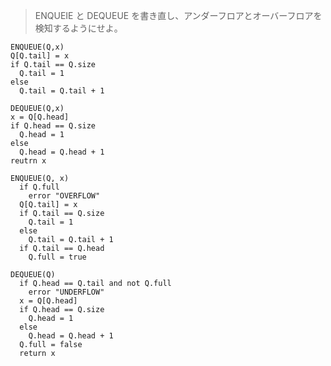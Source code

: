 <!--
<script type="text/javascript" async
  src="https://cdnjs.cloudflare.com/ajax/libs/mathjax/2.7.7/MathJax.js?config=TeX-MML-AM_CHTML">
</script>
-->

> ENQUEIE と DEQUEUE を書き直し、アンダーフロアとオーバーフロアを検知するようにせよ。

```
ENQUEUE(Q,x)
Q[Q.tail] = x
if Q.tail == Q.size
  Q.tail = 1
else
  Q.tail = Q.tail + 1

DEQUEUE(Q,x)
x = Q[Q.head]
if Q.head == Q.size
  Q.head = 1
else
  Q.head = Q.head + 1
reutrn x
```

```
ENQUEUE(Q, x)
  if Q.full
    error "OVERFLOW"
  Q[Q.tail] = x
  if Q.tail == Q.size
    Q.tail = 1
  else
    Q.tail = Q.tail + 1
  if Q.tail == Q.head
    Q.full = true

DEQUEUE(Q)
  if Q.head == Q.tail and not Q.full
    error "UNDERFLOW"
  x = Q[Q.head]
  if Q.head == Q.size
    Q.head = 1
  else
    Q.head = Q.head + 1
  Q.full = false
  return x
```